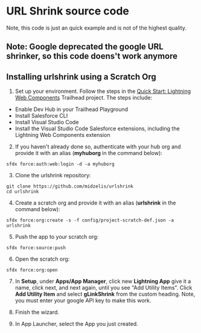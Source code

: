 # URL Shrink source code

Note, this code is just an quick example and is not of the highest quality. 

## Note: Google deprecated the google URL shrinker, so this code doens't work anymore


## Installing urlshrink using a Scratch Org

1. Set up your environment. Follow the steps in the [Quick Start: Lightning Web Components](https://trailhead.salesforce.com/content/learn/projects/quick-start-lightning-web-components/) Trailhead project. The steps include:

-   Enable Dev Hub in your Trailhead Playground
-   Install Salesforce CLI
-   Install Visual Studio Code
-   Install the Visual Studio Code Salesforce extensions, including the Lightning Web Components extension

2. If you haven't already done so, authenticate with your hub org and provide it with an alias (**myhuborg** in the command below):

```
sfdx force:auth:web:login -d -a myhuborg
```

3. Clone the urlshrink repository:

```
git clone https://github.com/midzelis/urlshrink
cd urlshrink
```

4. Create a scratch org and provide it with an alias (**urlshrink** in the command below):

```
sfdx force:org:create -s -f config/project-scratch-def.json -a urlshrink
```

5. Push the app to your scratch org:

```
sfdx force:source:push
```

6. Open the scratch org:

```
sfdx force:org:open
```

7. In **Setup**, under **Apps/App Manager**, click new **Lightning App** give it a name, click next, and next again, until you see "Add Utility Items". Click **Add Utility Item** and select **gLinkShrink** from the custom heading. Note, you must enter your google API key to make this work. 

8. Finish the wizard. 

9. In App Launcher, select the App you just created.